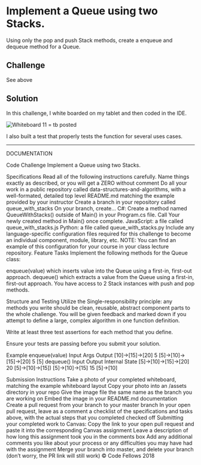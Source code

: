 # Implement a Queue using two Stacks.
Using only the pop and push Stack methods, create a enqueue and dequeue method for a Queue.

## Challenge
See above

## Solution
In this challenge, I white boarded on my tablet and then coded in the IDE.

![Whiteboard 11 = tb posted]("Whiteboard11")


I also built a test that properly tests the function for several uses cases.

----------------------

DOCUMENTATION

Code Challenge
Implement a Queue using two Stacks.

Specifications
Read all of the following instructions carefully. Name things exactly as described, or you will get a ZERO without comment
Do all your work in a public repository called data-structures-and-algorithms, with a well-formated, detailed top level README.md matching the example provided by your instructor
Create a branch in your repository called queue_with_stacks
On your branch, create…
C#: Create a method named QueueWithStacks() outside of Main() in your Program.cs file. Call Your newly created method in Main() once complete.
JavaScript: a file called queue_with_stacks.js
Python: a file called queue_with_stacks.py
Include any language-specific configuration files required for this challenge to become an individual component, module, library, etc.
NOTE: You can find an example of this configuration for your course in your class lecture repository.
Feature Tasks
Implement the following methods for the Queue class:

enqueue(value) which inserts value into the Queue using a first-in, first-out approach.
dequeue() which extracts a value from the Queue using a first-in, first-out approach.
You have access to 2 Stack instances with push and pop methods.

Structure and Testing
Utilize the Single-responsibility principle: any methods you write should be clean, reusable, abstract component parts to the whole challenge. You will be given feedback and marked down if you attempt to define a large, complex algorithm in one function definition.

Write at least three test assertions for each method that you define.

Ensure your tests are passing before you submit your solution.

Example
enqueue(value)
Input	Args	Output
[10]->[15]->[20]	5	[5]->[10]->[15]->[20]
 	5	[5]
dequeue()
Input	Output	Internal State
[5]->[10]->[15]->[20]	20	[5]->[10]->[15])
[5]->[10]->[15]	15	[5]->[10]

Submission Instructions
Take a photo of your completed whiteboard, matching the example whiteboard layout
Copy your photo into an /assets directory in your repo
Give the image file the same name as the branch you are working on
Embed the image in your README.md documentation
Create a pull request from your branch to your master branch
In your open pull request, leave as a comment a checklist of the specifications and tasks above, with the actual steps that you completed checked off
Submitting your completed work to Canvas:
Copy the link to your open pull request and paste it into the corresponding Canvas assignment
Leave a description of how long this assignment took you in the comments box
Add any additional comments you like about your process or any difficulties you may have had with the assignment
Merge your branch into master, and delete your branch (don’t worry, the PR link will still work)
© Code Fellows 2018